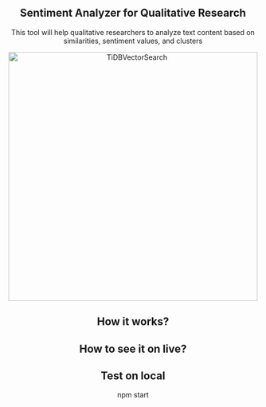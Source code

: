<!-- TITLE -->
<p align="center"> 
 <h2 align="center">Sentiment Analyzer for Qualitative Research</h2>
 <p align="center">This tool will help qualitative researchers to analyze text content based on similarities, sentiment values, and clusters</p>
</p>

<!-- TITLE -->
<p align="center"> 

<img width="500px" src="https://res.cloudinary.com/crowdsnap/image/upload/v1724227796/images/vector_search.drawio.png" align="center" alt="TiDBVectorSearch" />

 <h2 align="center">How it works?</h2>
 


</p>

<p align="center"> 
  
 <h2 align="center">How to see it on live?</h2>
 


<p align="center">

<h2 align="center">Test on local</h2>


<p align="center">npm start </p>



</p>



